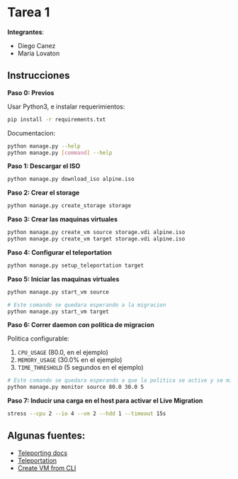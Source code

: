 # Tarea 1

**Integrantes**:

- Diego Canez
- Maria Lovaton

## Instrucciones

**Paso 0: Previos**

Usar Python3, e instalar requerimientos:
```sh
pip install -r requirements.txt
```

Documentacion:
```sh
python manage.py --help
python manage.py [command] --help
```

**Paso 1: Descargar el ISO**

```sh
python manage.py download_iso alpine.iso
```

**Paso 2: Crear el storage**

```sh
python manage.py create_storage storage
```

**Paso 3: Crear las maquinas virtuales**

```sh
python manage.py create_vm source storage.vdi alpine.iso
python manage.py create_vm target storage.vdi alpine.iso
```

**Paso 4: Configurar el teleportation**

```sh
python manage.py setup_teleportation target
```

**Paso 5: Iniciar las maquinas virtuales**

```sh
python manage.py start_vm source

# Este comando se quedara esperando a la migracion
python manage.py start_vm target
```

**Paso 6: Correr daemon con politica de migracion**

Politica configurable:
1. `CPU_USAGE` (80.0, en el ejemplo)
2. `MEMORY_USAGE` (30.0% en el ejemplo)
3. `TIME_THRESHOLD` (5 segundos en el ejemplo)

```sh
# Este comando se quedara esperando a que la politica se active y se migre source
python manage.py monitor source 80.0 30.0 5
```

**Paso 7: Inducir una carga en el host para activar el Live Migration**

```sh
stress --cpu 2 --io 4 --vm 2 --hdd 1 --timeout 15s
```

## Algunas fuentes:

- [Teleporting docs](https://docs.oracle.com/en/virtualization/virtualbox/6.0/admin/teleporting.html)
- [Teleportation](http://www.techsologic.com/virtualbox-live-migration.php)
- [Create VM from CLI](https://www.andreafortuna.org/2019/10/24/how-to-create-a-virtualbox-vm-from-command-line/)
